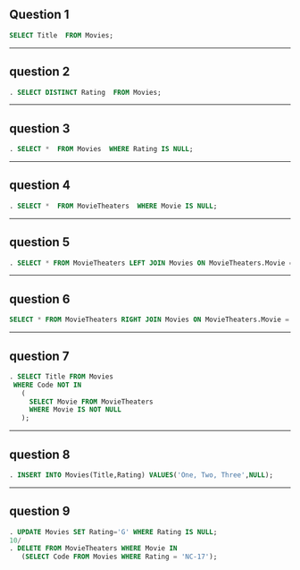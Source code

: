 ## Question 1
```sql
SELECT Title  FROM Movies; 
```
__________________________________________________________________________________________
## question 2
```sql
. SELECT DISTINCT Rating  FROM Movies; 
```
__________________________________________________________________________________________
## question 3
```sql
. SELECT *  FROM Movies  WHERE Rating IS NULL; 
```
__________________________________________________________________________________________
## question 4
```sql 
. SELECT *  FROM MovieTheaters  WHERE Movie IS NULL; 
```
__________________________________________________________________________________________
## question 5
```sql 
. SELECT * FROM MovieTheaters LEFT JOIN Movies ON MovieTheaters.Movie = Movies.Code; 
```
__________________________________________________________________________________________
## question 6 
```sql
SELECT * FROM MovieTheaters RIGHT JOIN Movies ON MovieTheaters.Movie = Movies.Code; 
```
__________________________________________________________________________________________
## question 7 
```sql
. SELECT Title FROM Movies 
 WHERE Code NOT IN 
   ( 
     SELECT Movie FROM MovieTheaters 
     WHERE Movie IS NOT NULL 
   ); 
```
__________________________________________________________________________________________
## question 8
```sql
. INSERT INTO Movies(Title,Rating) VALUES('One, Two, Three',NULL);
``` 
__________________________________________________________________________________________
## question 9
```sql
. UPDATE Movies SET Rating='G' WHERE Rating IS NULL; 
10/ 
. DELETE FROM MovieTheaters WHERE Movie IN 
   (SELECT Code FROM Movies WHERE Rating = 'NC-17'); 
```